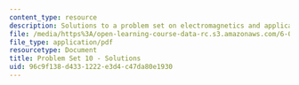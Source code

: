 ```yaml
---
content_type: resource
description: Solutions to a problem set on electromagnetics and applications.
file: /media/https%3A/open-learning-course-data-rc.s3.amazonaws.com/6-013-electromagnetics-and-applications-fall-2005/96c9f138d4331222e3d4c47da80e1930_ps10_solution.pdf
file_type: application/pdf
resourcetype: Document
title: Problem Set 10 - Solutions
uid: 96c9f138-d433-1222-e3d4-c47da80e1930
---
```


